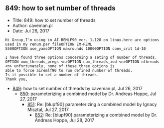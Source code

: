## 849: how to set number of threads

- Title: 849: how to set number of threads
- Author: caveman.pl
- Date: Jul 26, 2017

```
Hi Group,I'm using in AI-REMLF90 ver. 1.128 on linux.here are options used in my renum.par fileOPTION EM-REML
5500OPTION use_yamsOPTION maxrounds 10000OPTION conv_crit 1d-10

I have found three options concerning a seting of number of threads.
OPTION num_threads_pregs <n>OPTION num_threads_iod <n>OPTION nthreads <n> unfortunately, none of these three options is
able to force airemlf90 to run defined number of threads.
Is it possible to set a number of threads.
Thank you,
```

- [849](0849.md): how to set number of threads by caveman.pl, Jul 26, 2017
    - [850](0850.md): parameterizing a combined model by Dr. Andreas Hoppe, Jul 27, 2017
        - [851](0851.md): Re: [blupf90] parameterizing a combined model by Ignacy Misztal, Jul 27, 2017
            - [852](0852.md): Re: [blupf90] parameterizing a combined model by Dr. Andreas Hoppe, Jul 28, 2017
